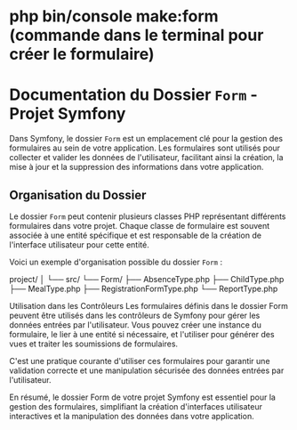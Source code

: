 # php bin/console make:form (commande dans le terminal pour créer le formulaire)

# Documentation du Dossier `Form` - Projet Symfony

Dans Symfony, le dossier `Form` est un emplacement clé pour la gestion des formulaires au sein de votre application. Les formulaires sont utilisés pour collecter et valider les données de l'utilisateur, facilitant ainsi la création, la mise à jour et la suppression des informations dans votre application.

## Organisation du Dossier

Le dossier `Form` peut contenir plusieurs classes PHP représentant différents formulaires dans votre projet. Chaque classe de formulaire est souvent associée à une entité spécifique et est responsable de la création de l'interface utilisateur pour cette entité.

Voici un exemple d'organisation possible du dossier `Form` :

project/
│
└── src/
└── Form/
├── AbsenceType.php
├── ChildType.php
├── MealType.php
├── RegistrationFormType.php
└── ReportType.php

Utilisation dans les Contrôleurs
Les formulaires définis dans le dossier Form peuvent être utilisés dans les contrôleurs de Symfony pour gérer les données entrées par l'utilisateur. Vous pouvez créer une instance du formulaire, le lier à une entité si nécessaire, et l'utiliser pour générer des vues et traiter les soumissions de formulaires.

C'est une pratique courante d'utiliser ces formulaires pour garantir une validation correcte et une manipulation sécurisée des données entrées par l'utilisateur.

En résumé, le dossier Form de votre projet Symfony est essentiel pour la gestion des formulaires, simplifiant la création d'interfaces utilisateur interactives et la manipulation des données dans votre application.

